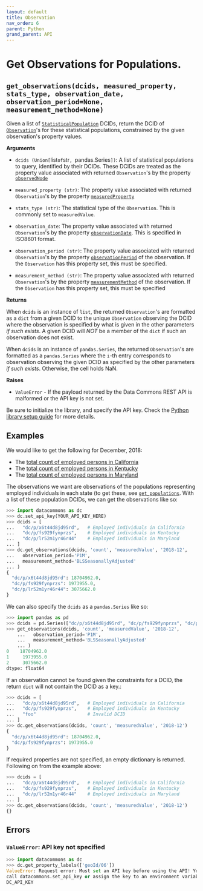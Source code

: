 ```yaml
---
layout: default
title: Observation
nav_order: 6
parent: Python
grand_parent: API
---
```


# Get Observations for Populations.

## `get_observations(dcids, measured_property, stats_type, observation_date, observation_period=None, measurement_method=None)`

Given a list of
[`StatisticalPopulation`](https://browser.datacommons.org/kg?dcid=StatisticalPopulation)
DCIDs, return the DCID of
[`Observation`](https://browser.datacommons.org/kg?dcid=Observation)'s for these
statistical populations, constrained by the given observation's property values.


**Arguments**

*   `dcids (Union[`list` of `str`, `pandas.Series`])`: A list of statistical
    populations to query, identified by their DCIDs. These DCIDs are treated as
    the property value associated with returned `Observation`'s by the property
    [`observedNode`](https://browser.datacommons.org/kg?dcid=observedNode)

*   `measured_property (str)`: The property value associated with returned
    `Observation`'s by the property
    [`measuredProperty`](https://browser.datacommons.org/kg?dcid=measuredProperty)

*   `stats_type (str)`: The statistical type of the `Observation`. This is commonly set
    to `measuredValue`.

*   `observation_date`: The property value associated with returned
    `Observation`'s by the property
    [`observationDate`](https://browser.datacommons.org/kg?dcid=observationDate).
    This is specified in ISO8601 format.

*   `observation_period (str)`: The property value associated with returned
    `Observation`'s by the property
    [`observationPeriod`](https://browser.datacommons.org/kg?dcid=observationPeriod)
    of the observation. If the `Observation` has this property set, this must
    be specified.

*   `measurement_method (str)`: The property value associated with returned
    `Observation`'s by the property
    [`measurementMethod`](https://browser.datacommons.org/kg?dcid=measurementMethod)
    of the observation. If the `Observation` has this property set, this must
    be specified

**Returns**

When `dcids` is an instance of `list`, the returned `Observation`'s are
formatted as a `dict` from a given DCID to the unique `Observation` observing
the DCID where the observation is specified by what is given in the other
parameters *if such exists*. A given DCID will *NOT* be a member of the `dict`
if such an observation does not exist.

When `dcids` is an instance of `pandas.Series`, the returned `Observation`'s
are formatted as a `pandas.Series` where the `i`-th entry corresponds to
observation observing the given DCID as specified by the other parameters *if
such exists*. Otherwise, the cell holds NaN.

**Raises**

*   `ValueError` - If the payload returned by the Data Commons REST API is malformed or the API key is not set.

Be sure to initialize the library, and specify the API key. Check the [Python library setup guide](/api/python/) for more details.

## Examples

We would like to get the following for December, 2018:
* The [total count of employed persons in California](https://browser.datacommons.org/kg?dcid=dc/o/wetnm9026gf73)
* The [total count of employed persons in Kentucky](https://browser.datacommons.org/kg?dcid=dc/o/4nklvdnkfq835)
* The [total count of employed persons in Maryland](https://browser.datacommons.org/kg?dcid=dc/o/nkntbc4vpshn9>)

The observations we want are observations of the populations representing
employed individuals in each state (to get these, see
[`get_populations`](/api/python/population.html). With a list of these
population DCIDs, we can get the observations like so:

```python
>>> import datacommons as dc
>>> dc.set_api_key(YOUR_API_KEY_HERE)
>>> dcids = [
...   "dc/p/x6t44d8jd95rd",   # Employed individuals in California
...   "dc/p/fs929fynprzs",    # Employed individuals in Kentucky
...   "dc/p/lr52m1yr46r44"    # Employed individuals in Maryland
... ]
>>> dc.get_observations(dcids, 'count', 'measuredValue', '2018-12',
...   observation_period='P1M',
...   measurement_method='BLSSeasonallyAdjusted'
... )
{
  "dc/p/x6t44d8jd95rd": 18704962.0,
  "dc/p/fs929fynprzs": 1973955.0,
  "dc/p/lr52m1yr46r44": 3075662.0
}
```

We can also specify the `dcids` as a `pandas.Series` like so:

```python
>>> import pandas as pd
>>> dcids = pd.Series(["dc/p/x6t44d8jd95rd", "dc/p/fs929fynprzs", "dc/p/lr52m1yr46r44"])
>>> get_observations(dcids, 'count', 'measuredValue', '2018-12',
    ...   observation_period='P1M',
    ...   measurement_method='BLSSeasonallyAdjusted'
    ... )
0    18704962.0
1     1973955.0
2     3075662.0
dtype: float64
```

If an observation cannot be found given the constraints for a DCID, the return `dict` will
not contain the DCID as a key.:

```python
>>> dcids = [
...   "dc/p/x6t44d8jd95rd",   # Employed individuals in California
...   "dc/p/fs929fynprzs",    # Employed individuals in Kentucky
...   "foo"                   # Invalid DCID
... ]
>>> dc.get_observations(dcids, 'count', 'measuredValue', '2018-12')
{
  "dc/p/x6t44d8jd95rd": 18704962.0,
  "dc/p/fs929fynprzs": 1973955.0
}
```

If required properties are not specified, an empty dictionary is returned.
Following on from the example above:

```python
>>> dcids = [
...   "dc/p/x6t44d8jd95rd",   # Employed individuals in California
...   "dc/p/fs929fynprzs",    # Employed individuals in Kentucky
...   "dc/p/lr52m1yr46r44"    # Employed individuals in Maryland
... ]
>>> dc.get_observations(dcids, 'count', 'measuredValue', '2018-12')
{}
```

## Errors

### `ValueError`: API key not specified

```python
>>> import datacommons as dc
>>> dc.get_property_labels(['geoId/06'])
ValueError: Request error: Must set an API key before using the API! You can
call datacommons.set_api_key or assign the key to an environment variable named
DC_API_KEY
```
